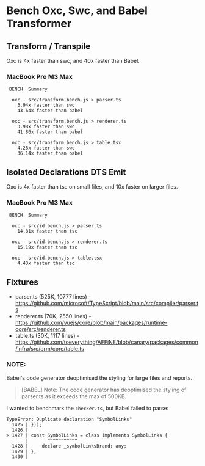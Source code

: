 # Bench Oxc, Swc, and Babel Transformer

## Transform / Transpile

Oxc is 4x faster than swc, and 40x faster than Babel.

### MacBook Pro M3 Max

```
 BENCH  Summary

  oxc - src/transform.bench.js > parser.ts
    3.94x faster than swc
    43.64x faster than babel

  oxc - src/transform.bench.js > renderer.ts
    3.98x faster than swc
    41.86x faster than babel

  oxc - src/transform.bench.js > table.tsx
    4.28x faster than swc
    36.14x faster than babel
```

## Isolated Declarations DTS Emit

Oxc is 4x faster than tsc on small files, and 10x faster on larger files.

### MacBook Pro M3 Max

```
 BENCH  Summary

  oxc - src/id.bench.js > parser.ts
    14.81x faster than tsc

  oxc - src/id.bench.js > renderer.ts
    15.19x faster than tsc

  oxc - src/id.bench.js > table.tsx
    4.43x faster than tsc
```

## Fixtures

* parser.ts (525K, 10777 lines) - https://github.com/microsoft/TypeScript/blob/main/src/compiler/parser.ts
* renderer.ts (70K, 2550 lines) - https://github.com/vuejs/core/blob/main/packages/runtime-core/src/renderer.ts
* table.ts (30K, 1117 lines) - https://github.com/toeverything/AFFiNE/blob/canary/packages/common/infra/src/orm/core/table.ts

### NOTE:

Babel's code generator deoptimised the styling for large files and reports.

> [BABEL] Note: The code generator has deoptimised the styling of parser.ts as it exceeds the max of 500KB.

I wanted to benchmark the `checker.ts`, but Babel failed to parse:

```
TypeError: Duplicate declaration "SymbolLinks"
  1425 | }));
  1426 |
> 1427 | const SymbolLinks = class implements SymbolLinks {
       |       ^^^^^^^^^^^
  1428 |     declare _symbolLinksBrand: any;
  1429 | };
  1430 |
```
